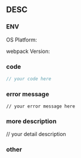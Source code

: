 ## DESC

### ENV

OS Platform:

webpack Version:

### code

```js
// your code here
```

### error message

```
// your error message here
```

### more description

// your detail description 

### other

